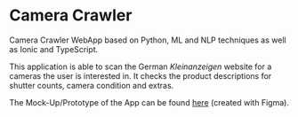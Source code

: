# Camera Crawler

Camera Crawler WebApp based on Python, ML and NLP techniques as well as Ionic and TypeScript.

This application is able to scan the German _Kleinanzeigen_ website for a cameras the user is interested in. It checks the product descriptions for shutter counts, camera condition and extras.

The Mock-Up/Prototype of the App can be found [here](https://www.figma.com/proto/7BVitOpKyGlPLy78lpgwLQ/Camera-Crawler?page-id=0%3A1&node-id=1-2&node-type=canvas&viewport=-35%2C189%2C0.92&t=JgcSaZIYlKcvwtXW-1&scaling=scale-down&content-scaling=fixed) (created with Figma).
